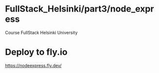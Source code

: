 # FullStack_Helsinki/part3/node_express
Course FullStack Helsinki University

# Deploy to fly.io
https://nodeexpress.fly.dev/

